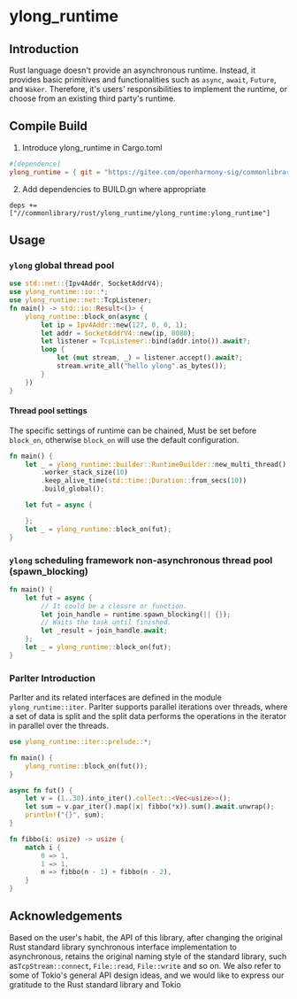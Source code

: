 # ylong_runtime

## Introduction
Rust language doesn't provide an asynchronous runtime. Instead, it provides basic primitives and functionalities such as ``async``, ``await``, ``Future``, and ``Waker``. Therefore, it's users' responsibilities to implement the runtime, or choose from an existing third party's runtime.

## Compile Build

1. Introduce ylong_runtime in Cargo.toml

```toml
#[dependence]
ylong_runtime = { git = "https://gitee.com/openharmony-sig/commonlibrary_rust_ylong_runtime.git", version = "1.9.0", features = ["full"]}
```

2. Add dependencies to BUILD.gn where appropriate

```
deps += ["//commonlibrary/rust/ylong_runtime/ylong_runtime:ylong_runtime"]
```



## Usage

### `ylong` global thread pool
```rust
use std::net::{Ipv4Addr, SocketAddrV4};
use ylong_runtime::io::*;
use ylong_runtime::net::TcpListener;
fn main() -> std::io::Result<()> {
    ylong_runtime::block_on(async {
        let ip = Ipv4Addr::new(127, 0, 0, 1);
        let addr = SocketAddrV4::new(ip, 8080);
        let listener = TcpListener::bind(addr.into()).await?;
        loop {
            let (mut stream, _) = listener.accept().await?;
            stream.write_all("hello ylong".as_bytes());
        }
    })
}
```


#### Thread pool settings

The specific settings of runtime can be chained, Must be set before `block_on`, otherwise `block_on` will use the default configuration.

```rust
fn main() {
    let _ = ylong_runtime::builder::RuntimeBuilder::new_multi_thread()
        .worker_stack_size(10)
        .keep_alive_time(std::time::Duration::from_secs(10))
        .build_global();

    let fut = async {

    };
    let _ = ylong_runtime::block_on(fut);
}
```

### `ylong` scheduling framework non-asynchronous thread pool (spawn_blocking)

```rust
fn main() {
    let fut = async {
    	// It could be a closure or function.
        let join_handle = runtime.spawn_blocking(|| {});
        // Waits the task until finished.
        let _result = join_handle.await;
    };
    let _ = ylong_runtime::block_on(fut);
}
```


### ParIter Introduction

ParIter and its related interfaces are defined in the module `ylong_runtime::iter`. ParIter supports parallel iterations over threads, where a set of data is split and the split data performs the operations in the iterator in parallel over the threads.

```rust
use ylong_runtime::iter::prelude::*;

fn main() {
    ylong_runtime::block_on(fut());
}

async fn fut() {
    let v = (1..30).into_iter().collect::<Vec<usize>>();
    let sum = v.par_iter().map(|x| fibbo(*x)).sum().await.unwrap();
    println!("{}", sum);
}

fn fibbo(i: usize) -> usize {
    match i {
        0 => 1,
        1 => 1,
        n => fibbo(n - 1) + fibbo(n - 2),
    }
}
```

## Acknowledgements

Based on the user's habit, the API of this library, after changing the original Rust standard library synchronous interface implementation to asynchronous, retains the original naming style of the standard library, such as``TcpStream::connect``, ``File::read``, ``File::write`` and so on. We also refer to some of Tokio's general API design ideas, and we would like to express our gratitude to the Rust standard library and Tokio